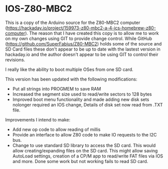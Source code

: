 # IOS-Z80-MBC2
This is a copy of the Arduino source for the Z80-MBC2 computer (https://hackaday.io/project/159973-z80-mbc2-a-4-ics-homebrew-z80-computer). The reason that I have created this copy is to allow me to work on my own changes using GIT to provide change control. While GitHub (https://github.com/SuperFabius/Z80-MBC2) holds some of the source and SD Card files these don't appear to be up to date with the lastest version in hackaday.io and the author doesn't appear to be using GIT to control their revisions.

I really like the ability to boot multiple OSes from one SD card.

This version has been updated with the following modifications:
* Put all strings into PROGMEM to save RAM
* Increased the segment size used to read/write sectors to 128 bytes
* Improved boot menu functionality and made adding new disk sets nolonger required an IOS change, Details of disk set now read from .TXT file.

Improvements I intend to make:
* Add new op code to allow reading of millis
* Provide an interface to allow Z80 code to make IO requests to the I2C bus.
* Change to use standard SD library to access the SD card. This would allow creating/expanding files on the SD card. This might allow saving AutoLoad settings, creation of a CP/M app to read/write FAT files via IOS and more. Done some work but not working fails to read SD card.


